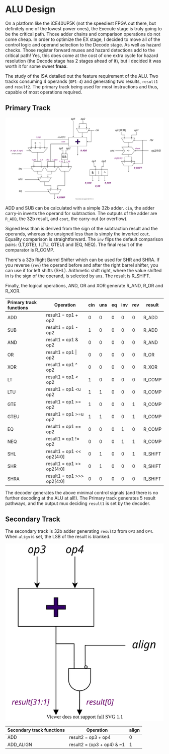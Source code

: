 # ALU Design

On a platform like the iCE40UP5K (not the speediest FPGA out there, but definitely one of the lowest power ones), the Execute stage is truly going to be the critical path. Those adder chains and comparison operations do not come cheap. In order to optimize the EX stage, I decided to move all of the control logic and operand selection to the Decode stage. As well as hazard checks. Those register forward muxes and hazard detections add to the critical path! Yes, this does come at the cost of one extra cycle for hazard resolution (the Decode stage has 2 stages ahead of it), but I decided it was worth it for some sweet **fmax**.

The study of the ISA detailed out the feature requirement of the ALU. Two tracks consuming 4 operands (`OP1-4`) and generating two results, `result1` and `result2`. The primary track being used for most instructions and thus, capable of most operations required.


## Primary Track

![Kronos ALU](_images/kronos_alu.svg)

ADD and SUB can be calculated with a simple 32b adder. `cin`, the adder carry-in inverts the operand for subtraction. The outputs of the adder are `R_ADD`, the 32b result, and `cout`, the carry-out (or overflow).

Signed less than is derived from the sign of the subtraction result and the operands, whereas the unsigned less than is simply the inverted `cout`. Equality comparison is straightforward. The `inv` flips the default comparison pairs: {LT,GTE}, (LTU, GTEU) and (EQ, NEQ). The final result of the comparator is R_COMP.

There's a 32b Right Barrel Shifter which can be used for SHR and SHRA. If you reverse (`rev`) the operand before and after the right barrel shifter, you can use if for left shifts (SHL). Arithmetic shift right, where the value shifted in is the sign of the operand, is selected by `uns`. The result is R_SHIFT.

Finally, the logical operations, AND, OR and XOR generate R_AND, R_OR and R_XOR. 


Primary track functions | Operation | cin | uns | eq | inv | rev | result
:----|----|----|----|----|----|----|----|
ADD  | result1 = op1 + op2          | 0 | 0 | 0 | 0 | 0 | R_ADD
SUB  | result1 = op1 - op2          | 1 | 0 | 0 | 0 | 0 | R_ADD
AND  | result1 = op1 & op2          | 0 | 0 | 0 | 0 | 0 | R_AND
OR   | result1 = op1 \| op2         | 0 | 0 | 0 | 0 | 0 | R_OR
XOR  | result1 = op1 ^ op2          | 0 | 0 | 0 | 0 | 0 | R_XOR
LT   | result1 = op1 < op2          | 1 | 0 | 0 | 0 | 0 | R_COMP
LTU  | result1 = op1 <u op2         | 1 | 1 | 0 | 0 | 0 | R_COMP
GTE  | result1 = op1 >= op2         | 1 | 0 | 0 | 0 | 1 | R_COMP
GTEU | result1 = op1 >=u op2        | 1 | 1 | 0 | 0 | 1 | R_COMP
EQ   | result1 = op1 == op2         | 0 | 0 | 0 | 1 | 0 | R_COMP
NEQ  | result1 = op1 != op2         | 0 | 0 | 0 | 1 | 1 | R_COMP
SHL  | result1 = op1 << op2[4:0]    | 0 | 1 | 0 | 0 | 1 | R_SHIFT
SHR  | result1 = op1 >> op2[4:0]    | 0 | 1 | 0 | 0 | 0 | R_SHIFT
SHRA | result1 = op1 >>> op2[4:0]   | 0 | 0 | 0 | 0 | 0 | R_SHIFT


The decoder generates the above minimal control signals (and there is no further decoding at the ALU at all!). The Primary track generates 5 result pathways, and the output mux deciding `result1` is set by the decoder.


## Secondary Track

The secondary track is 32b adder generating `result2` from `OP3` and `OP4`. When `align` is set, the LSB of the result is blanked.

![Kronos ALU](_images/kronos_alu2.svg)

Secondary track functions | Operation | align
:----|----|----
ADD  | result2 = op3 + op4 | 0
ADD_ALIGN  | result2 = (op3 + op4) & ~1 | 1